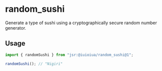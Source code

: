 # random_sushi

Generate a type of sushi using a cryptographically secure random number
generator.

## Usage

```ts
import { randomSushi } from "jsr:@iuioiua/random_sushi@1";

randomSushi(); // "Nigiri"
```
